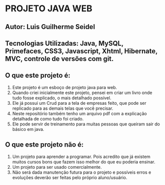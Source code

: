 # PROJETO JAVA WEB

## Autor: Luis Guilherme Seidel
## Tecnologias Utilizadas: Java, MySQL, Primefaces, CSS3, Javascript, Xhtml, Hibernate, MVC, controle de versões com git.

## O que este projeto é:

1. Este projeto é um esboço de projeto java para web. 
2. Quando criei inicialmente este projeto, pensei em criar um livro onde tudo fosse explicado, o mais detalhado possível.
3. Ele já possui um Crud para a tela de empresas feito, que pode ser replicado para as demais telas que você precisar.
4. Neste repositório também tenho um arquivo pdf com a explicação detalhada de como tudo foi criado. 
5. Ele pode servir de treinamento para muitas pessoas que queiram sair do básico em java.

## O que este projeto não é:
1. Um projeto para aprender a programar. Pois acredito que já existem muitos cursos bons que fazem isso melhor do que eu poderia ensinar.
2. Um projeto para ser usado comercialmente.
3. Não será dada manutenção futura para o projeto e possíveis erros e evoluções deverão ser feitas pelo próprio aluno/usuário.
